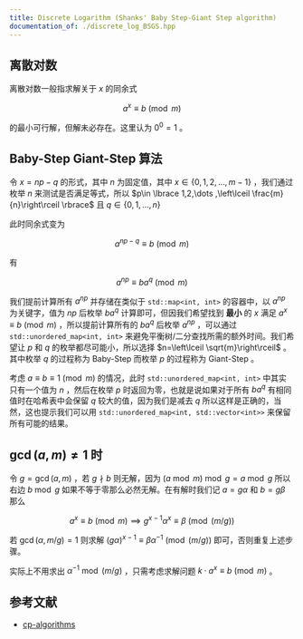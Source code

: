 ```yaml
---
title: Discrete Logarithm (Shanks' Baby Step-Giant Step algorithm)
documentation_of: ./discrete_log_BSGS.hpp
---
```


## 离散对数

离散对数一般指求解关于 $x$ 的同余式

$$
a^x\equiv b\pmod{m}
$$

的最小可行解，但解未必存在。这里认为 $0^0=1$ 。

## Baby-Step Giant-Step 算法

令 $x=np-q$ 的形式，其中 $n$ 为固定值，其中 $x\in \lbrace 0,1,2,\dots ,m-1\rbrace$ ，我们通过枚举 $n$ 来测试是否满足等式，所以 $p\in \lbrace 1,2,\dots ,\left\lceil \frac{m}{n}\right\rceil \rbrace$ 且 $q\in \lbrace 0,1,\dots ,n\rbrace$

此时同余式变为

$$
a^{np-q}\equiv b\pmod{m}
$$

有

$$
a^{np}\equiv ba^q\pmod{m}
$$

我们提前计算所有 $a^{np}$ 并存储在类似于 `std::map<int, int>` 的容器中，以 $a^{np}$ 为关键字，值为 $np$ 后枚举 $ba^q$ 计算即可，但因我们希望找到 **最小** 的 $x$ 满足 $a^x\equiv b\pmod{m}$ ，所以提前计算所有的 $ba^q$ 后枚举 $a^{np}$ ，可以通过 `std::unordered_map<int, int>` 来避免平衡树/二分查找所需的额外时间。我们希望让 $p$ 和 $q$ 的枚举都尽可能小，所以选择 $n=\left\lceil \sqrt{m}\right\rceil$ 。其中枚举 $q$ 的过程称为 Baby-Step 而枚举 $p$ 的过程称为 Giant-Step 。

考虑 $a\equiv b\equiv 1\pmod{m}$ 的情况，此时 `std::unordered_map<int, int>` 中其实只有一个值为 $n$ ，然后在枚举 $p$ 时返回为零，也就是说如果对于所有 $ba^q$ 有相同值时在哈希表中会保留 $q$ 较大的值，因为我们是减去 $q$ 所以这样是正确的，当然，这也提示我们可以用 `std::unordered_map<int, std::vector<int>>` 来保留所有可能的结果。

## $\gcd(a,m)\neq 1$ 时

令 $g=\gcd(a,m)$ ，若 $g\nmid b$ 则无解，因为 $(a\bmod m)\bmod g=a\bmod g$ 所以右边 $b\bmod g$ 如果不等于零那么必然无解。在有解时我们记 $a=g\alpha$ 和 $b=g\beta$ 那么

$$
a^x\equiv b\pmod{m}\implies g^{x-1}\alpha^x\equiv \beta \pmod{(m/g)}
$$

若 $\gcd(\alpha ,m/g)=1$ 则求解 $(g\alpha )^{x-1}\equiv \beta \alpha^{-1}\pmod{(m/g)}$ 即可，否则重复上述步骤。

实际上不用求出 $\alpha ^{-1}\bmod{(m/g)}$ ，只需考虑求解问题 $k\cdot a^x\equiv b\pmod{m}$ 。

## 参考文献

- [cp-algorithms](https://cp-algorithms.com/algebra/discrete-log.html)